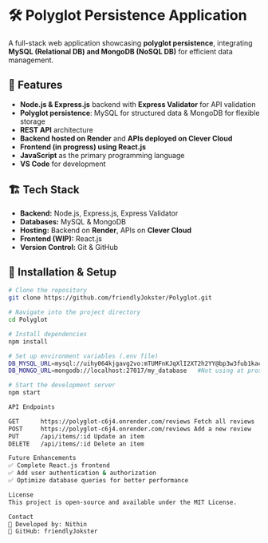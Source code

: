 # 🛠️ Polyglot Persistence Application

A full-stack web application showcasing **polyglot persistence**, integrating **MySQL (Relational DB) and MongoDB (NoSQL DB)** for efficient data management.  

## 🚀 Features
- **Node.js & Express.js** backend with **Express Validator** for API validation  
- **Polyglot persistence**: MySQL for structured data & MongoDB for flexible storage  
- **REST API** architecture  
- **Backend hosted on Render** and **APIs deployed on Clever Cloud**  
- **Frontend (in progress) using React.js**  
- **JavaScript** as the primary programming language  
- **VS Code** for development  

## 🏗️ Tech Stack
- **Backend:** Node.js, Express.js, Express Validator  
- **Databases:** MySQL & MongoDB  
- **Hosting:** Backend on **Render**, APIs on **Clever Cloud**  
- **Frontend (WIP):** React.js  
- **Version Control:** Git & GitHub  

## 🔧 Installation & Setup
```bash
# Clone the repository
git clone https://github.com/friendlyJokster/Polyglot.git

# Navigate into the project directory
cd Polyglot

# Install dependencies
npm install

# Set up environment variables (.env file)
DB_MYSQL_URL=mysql://uihy064kjgavg2vo:mTUMFnKJqXlI2XT2h2YY@bp3w3fub1kacrjnoqgqc-mysql.services.clever-cloud.com:3306/bp3w3fub1kacrjnoqgqc
DB_MONGO_URL=mongodb://localhost:27017/my_database   #Not using at prosent

# Start the development server
npm start

API Endpoints

GET	     https://polyglot-c6j4.onrender.com/reviews	Fetch all reviews
POST     https://polyglot-c6j4.onrender.com/reviews	Add a new review
PUT	     /api/items/:id	Update an item
DELETE	 /api/items/:id	Delete an item

Future Enhancements
✅ Complete React.js frontend
✅ Add user authentication & authorization
✅ Optimize database queries for better performance

License
This project is open-source and available under the MIT License.

Contact
💬 Developed by: Nithin
🐙 GitHub: friendlyJokster    
